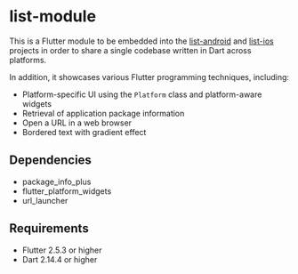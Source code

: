 # list-module
This is a Flutter module to be embedded into 
the [list-android](https://github.com/cyliong/list-android)
and [list-ios](https://github.com/cyliong/list-ios) projects
in order to share a single codebase written in Dart across platforms.

In addition, it showcases various Flutter programming techniques, 
including:
- Platform-specific UI using the `Platform` class and 
  platform-aware widgets
- Retrieval of application package information
- Open a URL in a web browser
- Bordered text with gradient effect

## Dependencies
- package_info_plus
- flutter_platform_widgets
- url_launcher

## Requirements
- Flutter 2.5.3 or higher
- Dart 2.14.4 or higher